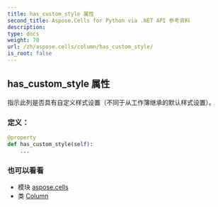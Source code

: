 ```yaml
---
title: has_custom_style 属性
second_title: Aspose.Cells for Python via .NET API 参考资料
description:
type: docs
weight: 70
url: /zh/aspose.cells/column/has_custom_style/
is_root: false
---
```

## has_custom_style 属性

指示此列是否具有自定义样式设置（不同于从工作簿继承的默认样式设置）。
### 定义：
```python
@property
def has_custom_style(self):
    ...
```

### 也可以看看
* 模块 [aspose.cells](../../)
* 类 [Column](/cells/python-net/zh/aspose.cells/column)
